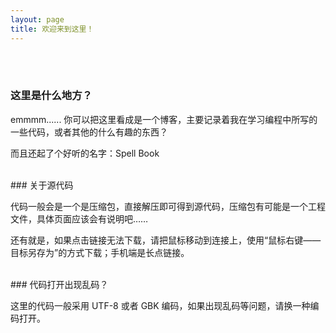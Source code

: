 ```yaml
---
layout: page
title: 欢迎来到这里！
---
```


<br><br>

### 这里是什么地方？

emmmm...... 你可以把这里看成是一个博客，主要记录着我在学习编程中所写的一些代码，或者其他的什么有趣的东西？

而且还起了个好听的名字：Spell Book

<br>
### 关于源代码

代码一般会是一个是压缩包，直接解压即可得到源代码，压缩包有可能是一个工程文件，具体页面应该会有说明吧……

还有就是，如果点击链接无法下载，请把鼠标移动到连接上，使用“鼠标右键——目标另存为”的方式下载；手机端是长点链接。

<br>
### 代码打开出现乱码？

这里的代码一般采用 UTF-8 或者 GBK 编码，如果出现乱码等问题，请换一种编码打开。

<!-- 请查看<a href="{{ site.github.url }}/help/AboutCoding.html" target="_blank" class="line-color">关于文本编码的问题</a> -->
 
<br><br><br><br>

<br>